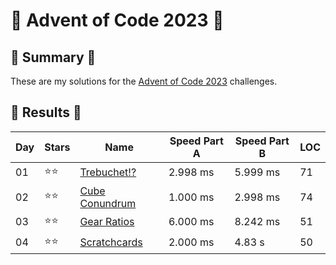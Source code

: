 # 🎄 Advent of Code 2023 🎄

## 🎄 Summary 🎄

These are my solutions for the [Advent of Code 2023](https://adventofcode.com/2023) challenges.

## 🎄 Results 🎄

| Day | Stars | Name                                                             | Speed Part A | Speed Part B | LOC |
| --- | ----- | ---------------------------------------------------------------- | ----- | ----- | --- | 
| 01  | ⭐⭐    | [Trebuchet!?](https://adventofcode.com/2023/day/1)          | 2.998 ms | 5.999 ms | 71 |
| 02  | ⭐⭐    | [Cube Conundrum](https://adventofcode.com/2023/day/2)          | 1.000 ms | 2.998 ms | 74 |
| 03  | ⭐⭐    | [Gear Ratios](https://adventofcode.com/2023/day/3)          | 6.000 ms | 8.242 ms | 51 |
| 04  | ⭐⭐    | [Scratchcards](https://adventofcode.com/2023/day/4)          | 2.000 ms | 4.83 s | 50 |